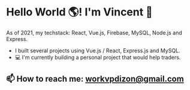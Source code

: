 # Hello World 🌎! I'm Vincent 👋

As of 2021, my techstack: React, Vue.js, Firebase, MySQL, Node.js and Express.

 - I built several projects using Vue.js / React, Express.js and MySQL.
 - 💻 I'm currently building a personal project that would help traders.

## 📫 How to reach me: workvpdizon@gmail.com
<!--
**VncntDzn/vncntdzn** is a ✨ _special_ ✨ repository because its `README.md` (this file) appears on your GitHub profile.

Here are some ideas to get you started:

- 🔭 I’m currently working on ...
- 🌱 I’m currently learning ...
- 👯 I’m looking to collaborate on ...
- 🤔 I’m looking for help with ...
- 💬 Ask me about ...
- 📫 How to reach me: ...
- 😄 Pronouns: ...
- ⚡ Fun fact: ...
-->
